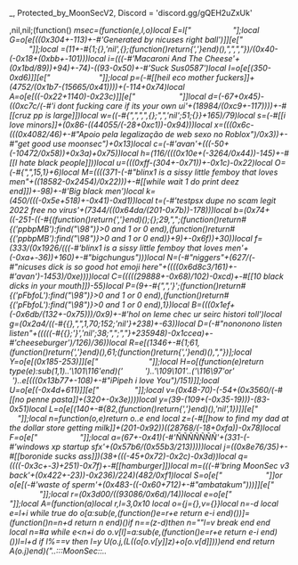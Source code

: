 _, Protected_by_MoonSecV2, Discord = 'discord.gg/gQEH2uZxUk'


,nil,nil;(function() _msec=(function(e,l,o)local E=l["                  "];local G=o[e[((0x304+-113)+-#'Generated by nicuses right ball')]][e["        ​    "]];local _=(11+-#{1;{},'nil',{};(function()return{','}end)(),",",","})/(0x40-(-0x18+(0xbb+-101)))local i=(((-#'Macaroni And The Cheese'+(0x1bd/89))+94)+-74)-((93-0x50)+-#'Suck Sus0587')local I=o[e[(350-0xd6)]][e["                  "]];local p=(-#[[heil eco mother fuckers]]+(4752/(0x1b7-(15665/0x41))))+(-114+0x74)local A=o[e[((-0x22+1140)-0x23c)]][e["     ​ ​         "]]local d=(-67+0x45)-((0xc7c/(-#'i dont fucking care if its your own ui'+(18984/(0xc9+-117))))+-#[[cruz pp is large]])local w=((-#{",",",",{};",",'nil';51;{}}+165)/79)local s=(-#[[i love minors]]+(0x86-((44055/(-28+0xc1))-0x94)))local x=(((0x6c-(((0x4082/46)+-#"Apoio pela legalização de web sexo no Roblox")/0x3))+-#"get good use moonsec")+0x13)local c=(-#'avan'+(((-50+(-10472/0x58))+0x3a)+0x75))local h=(116/(((0x10e+(-3264/0x44))-145)+-#[[I hate black people]]))local u=(((0xff-(304+-0x71))+-0x1c)-0x22)local O=(-#{",",15,1}+6)local M=((((371-(-#"blinx1 is a sissy little femboy that loves men"+((18582-0x2454)/0x22)))+-#[[while wait 1 do print deez end]])+-98)+-#'Big black men')local k=(450/(((-0x5e+518)+-0x41)-0xd1))local t=(-#'testpsx dupe no scam legit 2022 free no virus'+(7344/((0x64da/(201-0x7b))-178)))local b=(0x74+((-251-((-#{(function()return{','}end)();{};29,",";(function()return#{('ppbpMB'):find("\98")}>0 and 1 or 0 end),(function()return#{('ppbpMB'):find("\98")}>0 and 1 or 0 end)}+9)+-0x6f))+30))local f=(333/(0x1926/(((-#'blinx1 is a sissy little femboy that loves men'+(-0xa+-36))+160)+-#"bigchungus")))local N=(-#"niggers"+(627/(-#"nicuses dick is so good hot emoji here"+((((0x6d8c3/161)+-#'avan')-1453)/0xe))))local C=(((((29888+-0x68)/102)-0xcd)+-#[[10 black dicks in your mouth]])-55)local P=(9+-#{",",'}';(function()return#{('pFbfoL'):find("\98")}>0 and 1 or 0 end),(function()return#{('pFbfoL'):find("\98")}>0 and 1 or 0 end),1})local B=(((0x1ef+(-0x6db/(132+-0x75)))/0x9)+-#'hol on leme chec ur seirc histori toll')local g=(0x2a4/((-#{{},",",1,70;152;'nil'}+238)+-63))local D=(-#"nononono listen listen"+(((((-#{{};'}','nil';38;",";","}+235948)-0x1ccea)+-#'cheeseburger')/126)/36))local R=e[(1346+-#{1;61,(function()return{','}end)(),61;(function()return{','}end)(),","})];local Y=o[e[(0x185-253)]][e["​                "]];local H=o[(function(e)return type(e):sub(1,1)..'\101\116'end)('        ')..'\109\101'..('\116\97'or'  ​     ')..e[(((0x13b77+-108)+-#"iPipeh i love You")/151)]];local U=o[e[(-0x4d+611)]][e["      ​     "]];local v=(0x48-70)-(-54+(0x3560/(-#[[no penne pasta]]+(320+-0x3e))))local y=(39-(109+(-0x35-19)))-(83-0x51)local L=o[e[(140+-#{82,(function()return{','}end)(),'nil',1})]][e["          "]];local n=function(o,e)return o..e end local z=(-#[[how to find my dad at the dollar store getting milk]]+(201-0x92))*((28768/(-18+0xfa))-0x78)local F=o[e["            "]];local a=(67+-0x41)*(-#'ÑÑÑÑÑÑÑ'+(331-(-#'windows xp startup sfx'+(0x57b6/(0x55b3/213)))))local j=((0x8e76/35)+-#[[boronide sucks ass]])*(38+(((-45+0x72)-0x2c)-0x3d))local q=((((-0x3c+-3)+251)-0x7f)+-#[[hamburger]])local m=(((-#'bring MoonSec v3 back'+(0x422+-23))-0x236)/224)*(482/0xf1)local S=o[e["           ​     "]]or o[e[(-#'waste of sperm'+(0x483-((-0x60+712)+-#"ambatakum")))]][e["           ​     "]];local r=(0x3d00/((93086/0x6d)/14))local e=o[e["   ​       ​"]];local A=(function(a)local r,l=3,0x10 local o={j={},v={}}local n=-d local e=l+i while true do o[a:sub(e,(function()e=r+e return e-i end)())]=(function()n=n+d return n end)()if n==(z-d)then n=""l=v break end end local n=#a while e<n+i do o.v[l]=a:sub(e,(function()e=r+e return e-i end)())l=l+d if l%_==v then l=y U(o.j,(L((o[o.v[y]]*z)+o[o.v[d]])))end end return A(o.j)end)("..:::MoonSec::..                ​                           ​                ​       ​                    ​                                  ​                                ​  ​    ​     ​         ​                             ​​         ​                     ​                                                                                                   ​                                      ​                     ​  ​            ​  ​        ​                    ​​              ​          ​        ​                    ​                                                    ​  ​                                                                 ​                      ​ ​       ​                                                    ​                              ​       ​                    ​                            ​                 ​             ​       ​       ​      ​       ​                    ​           ​                 ​                                                            ​  ​                          ​ ​     ​                                   ​                                                       ​                                                    ​               ​                ​            ​   ​                                                                           ​                    ​​         ​       ​        ​ ​                                                                    ​                                 ​          ​                                                   ​       ​   ​            ​            ​         ​                                        ​          ​              ​                                                               ​                       ​                                 ​        ​              ​                                                     ​       ​​    ​​        ​                                                     ​     ​                 ​       ​                           ​         ​ ​                                       ​                                                                               ​    ​                                  ​                                         ​         ​  ​                      ​                              ​             ​                                                                                                          ​​                      ​       ​                      ​                                             ​                     ​                        ​                     ​                ​     ​           ​         ​    ​                   ​                                                  ​                                         ​   ​                                     ​        ​                             ​                            ​     ​  ​                                ​              ​      ​                                                       ​    ​      ​                   ​        ​                        ​                                                                   ​                ​            ​    ​       ​           ​            ​                          ​                    ​                               ​                                                       ​                      ​                              ​       ​                       ​     ​              ​       ​                            ​  ​                      ​                        ​                               ​                     ​      ​       ​                         ​   ​             ​        ​​                            ​          ​                   ​        ​                                                 ​                                                  ​                                                ​                  ​                                                                                                                                  ​    ​                                                                         ​         ​                         ​           ​                                                          ​                         ​    ​ ​                               ​                ​            ​                                  ​                                                 ​       ​          ​                 ​                ​            ​                                                                            ​              ​       ​                             ​                                                    ​      ​                                                       ​         ​                ​                           ​                          ​   ​             ​                 ​  ​                     ​                                ​            ​                                        ​                           ​                        ​      ​        ​             ​                     ​       ​                                   ​        ​               ​                                                       ​​                   ​                                  ​​                        ​                               ​                               ​                ​              ​                                                       ​                                      ​               ​  ​      ​                                              ​                           ​  ​                            ​      ​                                               ​                                ​                                 ​                ​                                                                             ​        ​        ​                                ​                       ​     ​​                         ​                               ​                         ​    ​                       ​                                                 ​                                                              ​    ​               ​          ​      ​                  ​                               ​      ​     ​                                           ​     ​                            ​                        ​                                                     ​                                 ​    ​        ​        ​                      ​                    ​          ​  ​                             ​                           ​                              ​                             ​                                                     ​                                       ​      ​          ​                          ​                              ​        ​                                                   ​                                        ​                  ​     ​                        ​                                                                                     ​    ​  ​                                               ​                                ​  ​                      ​                             ​  ​                         ​                                 ​                             ​                                                                 ​                      ​                                ​                                                       ​      ​                     ​      ​                       ​                                                                        ​              ​                                  ​                   ​​     ​​                       ​                           ​        ​                  ​                            ​   ​                                                                                              ​                 ​                               ​                         ​     ​                        ​ ​                             ​                         ​                            ​                                                            ​                  ​                                    ​                   ​          ​                           ​ ​                          ​                                                                                     ​            ​      ​​                                               ​                             ​                                                   ​      ​                                                                                        ​                         ​      ​         ​                                                                                                  ​            ​                                                   ​  ​          ​                      ​                           ​    ​                   ​                                                       ​ ​                      ​                               ​                ​              ​                              ​                           ​                             ​                            ​                                                          ​        ​                      ​               ​       ​​                              ​      ​                               ​                ​                               ​                               ​                     ​                    ​       ​                                                           ​                        ​                            ​                                                         ​                                ​                        ​                            ​​                             ​                                                      ​               ​        ​                              ​                          ​                            ​       ​   ​                  ​             ​         ​     ​​                        ​                                ​                       ​                             ​                                                     ​                                                      ​                                ​                     ​  ​     ​​                                                                                        ​                      ​                          ​            ​                      ​  ​                           ​                       ​ ​                         ​                      ​               ​        ​   ​                                 ​                      ​                             ​                                                     ​                                                        ​                               ​                                                     ​       ​          ​                   ​ ​        ​           ​                                          ​       ​                      ​                              ​                       ​                               ​     ​         ​                                      ​                                     ​                ​               ​                 ​             ​    ​      ​                               ​                                                       ​     ​     ​                ​                                                                                    ​                           ​                              ​                               ​             ​              ​                                                          ​      ​                     ​                           ​       ​                                ​                           ​                               ​             ​                                         ​​    ​                          ​                                                  ​       ​                            ​                      ​  ​               ​              ​                     ​                                   ​                              ​                                          ​              ​  ​                                                       ​                               ​                          ​       ​​                                          ​                               ​                            ​                      ​               ​       ​    ​                                ​                       ​​       ​                                             ​                       ​    ​                                 ​                                                                                ​      ​                       ​                                       ​     ​                   ​                                    ​                                             ​      ​                                 ​                ​                           ​                          ​                            ​                                       ​                 ​                                    ​        ​                                                  ​        ​                        ​                        ​    ​                           ​     ​ ​           ​        ​                          ​                      ​          ​                                 ​                           ​              ​           ​             ​                    ​       ​                                                                                                             ​                           ​           ​                          ​                ​         ​                                                              ​     ​​​                       ​                              ​                         ​                               ​                         ​               ​       ​    ​                    ​       ​                          ​        ​     ​               ​      ​                 ​                                ​                                                          ​                           ​  ​                               ​                       ​                    ​                                    ​                               ​                       ​                               ​      ​                                                ​                              ​                           ​                              ​                                                                 ​                    ​     ​                                 ​          ​    ​                              ​        ​                 ​       ​                         ​                         ​                            ​             ​       ​        ​                           ​        ​         ​       ​  ​                       ​       ​                     ​  ​                             ​                        ​ ​                           ​                          ​               ​            ​                                                          ​         ​                         ​                                 ​​                                       ​                                             ​                       ​                                               ​                                                  ​                 ​                                ​                         ​                              ​                                ​                 ​      ​​                            ​                      ​                             ​           ​                 ​                                                        ​       ​         ​      ​        ​       ​                           ​            ​           ​                                                        ​             ​                                     ​                                       ​                        ​         ​​​                          ​                                ​                                                       ​                                   ​    ​          ​   ​​                         ​                                ​                                      ​                ​                              ​  ​                          ​                         ​                                                                                         ​                           ​             ​               ​  ​                                                     ​​                                                      ​  ​  ​               ​      ​                              ​                        ​​       ​       ​             ​                                                     ​                                                     ​                  ​       ​  ​                        ​      ​                                            ​     ​  ​                         ​                                ​                     ​                               ​                          ​                                                                         ​            ​                                                  ​                                              ​       ​    ​                ​                      ​     ​​                        ​             ​                ​                                                     ​  ​                                                     ​                                  ​  ​                                                                ​             ​                                                                   ​                                 ​                                                 ​                                                                                      ​                               ​                        ​     ​                        ​                   ​        ​                       ​                                ​                        ​                             ​                                                        ​                               ​                          ​     ​​                        ​                              ​                                                      ​                                                       ​          ");local U=(275-0xb7)local o=81 local l=d;local e={}e={[(0x2a+-41)]=function()local n,d,e,i=I(A,l,l+p);l=l+m;o=(o+(U*m))%r;return(((i+o-(U)+a*(m*_))%a)*((_*j)^_))+(((e+o-(U*_)+a*(_^p))%r)*(a*r))+(((d+o-(U*p)+j)%r)*a)+((n+o-(U*m)+j)%r);end,[((0x1df6/59)-0x80)]=function(e,e,e)local e=I(A,l,l);l=l+i;o=(o+(U))%r;return((e+o-(U)+j)%a);end,[(-#'Hey skid'+(0x483/105))]=function()local n,e=I(A,l,l+_);o=(o+(U*_))%r;l=l+_;return(((e+o-(U)+a*(_*m))%a)*r)+((n+o-(U*_)+r*(_^p))%a);end,[((-88+0x8c)+-48)]=function(o,e,l)if l then local e=(o/_^(e-d))%_^((l-i)-(e-d)+i);return e-e%d;else local e=_^(e-i);return(o%(e+e)>=e)and d or y;end;end,[(-#[[mama mo]]+(78-0x42))]=function()local o=e[((0x2308/(34456/0x92))+-#'hypeblox likes sucking big black cock')]();local l=e[(-#"if syn then haxor alert end"+(77+-0x31))]();local x=d;local n=(e[((0xc6-129)+-65)](l,i,z+m)*(_^(z*_)))+o;local o=e[(-#"stfu furry"+(-0x39+71))](l,21,31);local e=((-d)^e[((224-0x9e)+-#"Help I cant think of a funny and original meme string pls help")](l,32));if(o==y)then if(n==v)then return e*y;else o=i;x=v;end;elseif(o==(a*(_^p))-i)then return(n==y)and(e*(i/v))or(e*(y/v));end;return G(e,o-((r*(m))-d))*(x+(n/(_^q)));end,[(1128/0xbc)]=function(n,x,x)local x;if(not n)then n=e[(0x9f/159)]();if(n==y)then return'';end;end;x=Y(A,l,l+n-d);l=l+n;local e=''for l=i,#x do e=R(e,L((I(Y(x,l,l))+o)%r))o=(o+U)%a end return e;end}local function j(...)return{...},F('#',...)end local function Y()local k={};local h={};local o={};local x={k,h,nil,o};local l={}local w=(-#[[you cut your pubes with nail clippers]]+(0x453c/211))local n={[(0x42-65)]=(function(o)return not(#o==e[(-#'moonsec backrooms confirmed'+(132+(-0x9b+52)))]())end),[((-0x28+66)+-#[[You are an absolute baboon]])]=(function(o)return e[((0x2df0/112)-100)]()end),[(-#"this is an ip grabber"+(1955/0x55))]=(function(o)return e[(85-0x4f)]()end),[(-#"Apoio pela legalização de web sexo no Roblox"+(-90+0x89))]=(function(o)local n=e[(324/0x36)]()local e=''local o=1 for l=1,#n do o=(o+w)%r e=R(e,L((I(n:sub(l,l))+o)%a))end return e end)};local o=e[((0x48c/194)+-#[[ballz]])]()for o=1,o do local e=e[(-0x77+121)]();local d;local e=n[e%(-#[[mf stfu]]+(0x1f50/167))];l[o]=e and e({});end;for x=1,e[(-0x3d+62)]()do local o=e[(-#[[while wait 1 do print deez end]]+(136-0x68))]();if(e[(-#'nerd'+(240/0x1e))](o,d,i)==v)then local r=e[(0x80+-124)](o,_,p);local n=e[((137-0x7e)+-#"algebra")](o,m,_+m);local o={e[(0x1ec/164)](),e[((((0-0x1b)+-#"sp5rit suck")+0x32)+-#"Deezbutts")](),nil,nil};local a={[((3760/0xbc)+-#[[meme strings be like]])]=function()o[O]=e[((112+-0x59)+-#[[meme strings be like]])]();o[C]=e[((-0x4c+97)+-#[[nico der hurensohn]])]();end,[((-50+0x38)+-#[[ballz]])]=function()o[t]=e[(0x5f-94)]();end,[(0x164/178)]=function()o[b]=e[(0x4e-77)]()-(_^z)end,[(0x20-29)]=function()o[f]=e[(123/(-0x4e+201))]()-(_^z)o[P]=e[(-0x43+70)]();end};a[r]();if(e[(78-0x4a)](n,i,d)==i)then o[u]=l[o[c]]end if(e[(0x63-95)](n,_,_)==d)then o[t]=l[o[O]]end if(e[(((0xb280/192)+-#'You are an absolute baboon')/53)](n,p,p)==i)then o[g]=l[o[P]]end k[x]=o;end end;for e=i,e[((0x44-60)+-#'elbicho')]()do h[e-i]=Y();end;x[3]=e[(28-0x1a)]();return x;end;local function v(e,m,U)local o=e[_];local l=e[p];local a=e[d];return(function(...)local e=d e*=-1 local p=e;local r=l;local y={};local z=o;local L={};local A=F('#',...)-i;local o=d;local a=a;local I=j local l={};local j={...};for e=0,A do if(e>=r)then L[e-r]=j[e+i];else l[e]=j[e+d];end;end;local e=A-r+d local e;local r;while true do e=a[o];r=e[(156/0x9c)];n=(1883637)while(0x65+-46)>=r do n-= n n=(4437196)while r<=(-#'Hoo gah hooga hoo gahoo hoo gah hooga hoo gahoo'+(0x103-(-93+0x116)))do n-= n n=(10895870)while(115+-0x66)>=r do n-= n n=(5617656)while r<=(-59+0x41)do n-= n n=(2717246)while r<=(-0x29+43)do n-= n n=(3814271)while r<=(-0x4c+76)do n-= n local o=e[x]local n,e=I(l[o](S(l,o+1,e[O])))p=e+o-1 local e=0;for o=o,p do e=e+d;l[o]=n[e];end;break;end while 1271==(n)/((-#[[how do i get moonsex v3]]+(-62+0xc0e)))do n=(7762560)while r>(-0x65+(-54+0x9c))do n-= n local n=e[t];local o=l[n]for e=n+1,e[N]do o=o..l[e];end;l[e[c]]=o;break end while(n)/(((0x1084-2143)+-#'Negro'))==3732 do if l[e[c]]then o=o+d;else o=e[b];end;break end;break;end break;end while 686==(n)/((8013-(-0x18+4076)))do n=(2539365)while(-#'freerobuxphone'+(-23+0x29))>=r do n-= n n=(2614653)while r>(-#[[deadphonelua]]+(3375/0xe1))do n-= n local r=z[e[b]];local d;local n={};d=H({},{__index=function(o,e)local e=n[e];return e[1][e[2]];end,__newindex=function(l,e,o)local e=n[e]e[1][e[2]]=o;end;});for d=1,e[C]do o=o+i;local e=a[o];if e[(0x3f-62)]==95 then n[d-1]={l,e[O]};else n[d-1]={m,e[k]};end;y[#y+1]=n;end;l[e[h]]=v(r,d,U);break end while(n)/((-#'alivephoneluaLMAO'+(3360-0x6b8)))==1611 do if(l[e[x]]~=e[P])then o=o+i;else o=e[b];end;break end;break;end while 635==(n)/((0xa30b9/167))do n=(4480708)while r>(-0x3d+66)do n-= n l[e[c]]=#l[e[O]];break end while(n)/((-#[[FranzJPresents]]+(0x12e4-2450)))==1889 do l[e[x]]=U[e[t]];break end;break;end break;end break;end while 1557==(n)/((0x1c41-3625))do n=(3056466)while r<=(0x86+-125)do n-= n n=(6287343)while r<=(0x4a6/170)do n-= n l[e[s]][l[e[t]]]=l[e[D]];break;end while(n)/((0x150a-2723))==2361 do n=(678728)while r>(108-0x64)do n-= n local n=e[s];local o=l[e[M]];l[n+1]=o;l[n]=o[e[N]];break end while(n)/((-#'If LocalPlayer equals Dumbass then while true do end'+(-49+0x95a)))==296 do local n;l[e[x]]=U[e[k]];o=o+d;e=a[o];l[e[h]]=e[M];o=o+d;e=a[o];n=e[u]l[n](l[n+i])o=o+d;e=a[o];l[e[x]]=U[e[k]];o=o+d;e=a[o];if l[e[s]]then o=o+d;else o=e[f];end;break end;break;end break;end while 2562==(n)/((1245+-0x34))do n=(21502)while r<=((-0x55+108)+-#"Suck Sus0587")do n-= n n=(4701270)while r>(147-(-0x1f+168))do n-= n U[e[b]]=l[e[h]];break end while 1830==(n)/((0x1490-2695))do l[e[h]]=#l[e[k]];break end;break;end while 26==(n)/((0x37e+-67))do n=(4525740)while((0xad+-94)+-#'give me moonsex v4 or i will attach a car battery to your testicles')<r do n-= n local o=e[h]local n,e=I(l[o](S(l,o+1,e[b])))p=e+o-1 local e=0;for o=o,p do e=e+d;l[o]=n[e];end;break end while 1566==(n)/(((0xbd1+-113)+-#[[I watch gay furry porn]]))do local e=e[w]l[e]=l[e]()break end;break;end break;end break;end break;end while 3238==(n)/((733570/0xda))do n=(7715720)while(2220/(0x102-147))>=r do n-= n n=(10522434)while((187-0x8e)+-#'daddy stop trying to crack me')>=r do n-= n n=(692598)while((174+-0x25)-0x7b)>=r do n-= n local i;local r;local n;l[e[w]]=e[M];o=o+d;e=a[o];l[e[x]]=e[t];o=o+d;e=a[o];l[e[s]]=#l[e[O]];o=o+d;e=a[o];l[e[h]]=e[O];o=o+d;e=a[o];n=e[s];r=l[n]i=l[n+2];if(i>0)then if(r>l[n+1])then o=e[f];else l[n+3]=r;end elseif(r<l[n+1])then o=e[O];else l[n+3]=r;end break;end while 2594==(n)/((0x280-373))do n=(4234458)while r>(((0x9-28)+0x3e)+-#[[Pipe te quiero xupar el pene]])do n-= n local o=e[s]l[o]=l[o](S(l,o+d,e[t]))break end while(n)/(((0x8997c/180)+-#"legend says i was here"))==1362 do local r;local n;l[e[x]]=U[e[M]];o=o+d;e=a[o];l[e[c]]=U[e[M]];o=o+d;e=a[o];n=e[u];r=l[e[O]];l[n+1]=r;l[n]=r[e[P]];o=o+d;e=a[o];l[e[x]]=e[t];o=o+d;e=a[o];n=e[w]l[n]=l[n](S(l,n+d,e[b]))o=o+d;e=a[o];l[e[x]]=l[e[O]][e[P]];o=o+d;e=a[o];l[e[c]]=l[e[f]][e[N]];o=o+d;e=a[o];n=e[s]l[n]=l[n](l[n+i])o=o+d;e=a[o];l[e[s]]=l[e[M]][e[N]];o=o+d;e=a[o];l[e[c]]=l[e[t]];o=o+d;e=a[o];l[e[c]]=l[e[O]];o=o+d;e=a[o];l[e[x]]=l[e[O]];o=o+d;e=a[o];n=e[c]l[n]=l[n](S(l,n+d,e[k]))o=o+d;e=a[o];if l[e[u]]then o=o+d;else o=e[k];end;break end;break;end break;end while 4069==(n)/((0x631f2/157))do n=(2235675)while(-#"While true"+(0x2a0/24))>=r do n-= n n=(7964024)while r>(((0x49a0-9454)/0x9a)+-#"MoonsecV2 deobfuscator 2020 free 100 percent")do n-= n if(l[e[u]]==e[N])then o=o+i;else o=e[k];end;break end while 2108==(n)/((732932/0xc2))do U[e[O]]=l[e[u]];break end;break;end while(n)/((0x283a7/169))==2293 do n=(5420025)while(0x2c+-25)<r do n-= n if(l[e[c]]~=l[e[N]])then o=o+i;else o=e[M];end;break end while(n)/(((6727-(340000/0x64))+-#"impulse 2022"))==1635 do l[e[u]]=e[f];break end;break;end break;end break;end while 2879==(n)/((0x155f-2791))do n=(6066382)while r<=(-#"Generated by nicuses right ball"+(4698/0x57))do n-= n n=(259084)while((-32+0x3c)+-#[[El pepe]])>=r do n-= n U[e[O]]=l[e[h]];o=o+d;e=a[o];l[e[s]]={};o=o+d;e=a[o];l[e[h]]={};o=o+d;e=a[o];U[e[b]]=l[e[u]];o=o+d;e=a[o];l[e[x]]=U[e[O]];o=o+d;e=a[o];if(l[e[c]]==e[D])then o=o+i;else o=e[O];end;break;end while 974==(n)/((0x245e/(-0x4f+114)))do n=(9360180)while(-#"suck my balls"+(0x1419/147))<r do n-= n if(l[e[w]]~=l[e[N]])then o=o+i;else o=e[f];end;break end while(n)/(((0x155e-2743)+-#'testpsx dupe no scam legit 2022 free no virus'))==3490 do l[e[h]]=l[e[O]]-l[e[C]];break end;break;end break;end while(n)/((-#[[fix vg hub dekudimz]]+(0xa25+-65)))==2414 do n=(302872)while r<=(1525/0x3d)do n-= n n=(1990638)while(-90+0x72)<r do n-= n local r;local n;n=e[s]l[n](S(l,n+i,e[O]))o=o+d;e=a[o];n=e[s];r=l[e[M]];l[n+1]=r;l[n]=r[e[N]];o=o+d;e=a[o];l[e[s]]=e[O];o=o+d;e=a[o];n=e[c]l[n]=l[n](S(l,n+d,e[b]))o=o+d;e=a[o];n=e[u];r=l[e[k]];l[n+1]=r;l[n]=r[e[P]];o=o+d;e=a[o];l[e[u]]=e[t];o=o+d;e=a[o];l[e[c]]=e[M];o=o+d;e=a[o];n=e[c]l[n]=l[n](S(l,n+d,e[b]))o=o+d;e=a[o];n=e[u];r=l[e[b]];l[n+1]=r;l[n]=r[e[B]];o=o+d;e=a[o];l[e[w]]=e[M];break end while(n)/((-24+0x741))==1086 do local r;local n;l[e[w]]=U[e[f]];o=o+d;e=a[o];l[e[x]]=e[O];o=o+d;e=a[o];n=e[c]l[n](l[n+i])o=o+d;e=a[o];l[e[h]]=U[e[O]];o=o+d;e=a[o];n=e[x];r=l[e[f]];l[n+1]=r;l[n]=r[e[P]];o=o+d;e=a[o];l[e[c]]=e[O];o=o+d;e=a[o];n=e[w]l[n]=l[n](S(l,n+d,e[M]))o=o+d;e=a[o];n=e[u];r=l[e[k]];l[n+1]=r;l[n]=r[e[B]];o=o+d;e=a[o];l[e[x]]=(e[M]~=0);o=o+d;e=a[o];n=e[w]l[n](S(l,n+i,e[t]))o=o+d;e=a[o];do return end;break end;break;end while(n)/(((626+-0x5d)+-#'Niggabyte'))==578 do n=(12622020)while((166-0x6c)+-#"Me be like at 5am in the morning")<r do n-= n local a=e[c];local d={};for e=1,#y do local e=y[e];for o=0,#e do local o=e[o];local n=o[1];local e=o[2];if n==l and e>=a then d[e]=n[e];o[1]=d;end;end;end;break end while 3165==(n)/((929204/(4893/0x15)))do local n;l[e[w]]=U[e[t]];o=o+d;e=a[o];l[e[x]]=m[e[b]];o=o+d;e=a[o];n=e[c]l[n]=l[n](l[n+i])o=o+d;e=a[o];l[e[c]]=l[e[k]][e[D]];o=o+d;e=a[o];l[e[u]]=l[e[O]][e[D]];o=o+d;e=a[o];l[e[h]]=l[e[t]][e[B]];o=o+d;e=a[o];if l[e[u]]then o=o+d;else o=e[t];end;break end;break;end break;end break;end break;end break;end while(n)/(((-#[[this is a meme string]]+(0x18a1-3174))-0x651))==2972 do n=(5471856)while(159+-0x76)>=r do n-= n n=(358644)while r<=(0x46+(0x2c+-80))do n-= n n=(13875609)while r<=(2490/0x53)do n-= n n=(1142108)while(-#'psx dupe is abd'+(8815/0xcd))>=r do n-= n local r;local n;n=e[w]l[n](S(l,n+i,e[t]))o=o+d;e=a[o];n=e[x];r=l[e[k]];l[n+1]=r;l[n]=r[e[D]];o=o+d;e=a[o];l[e[c]]=e[t];o=o+d;e=a[o];n=e[x]l[n]=l[n](S(l,n+d,e[O]))o=o+d;e=a[o];n=e[u];r=l[e[O]];l[n+1]=r;l[n]=r[e[N]];o=o+d;e=a[o];l[e[h]]=e[k];break;end while(n)/((1094+-0x42))==1111 do n=(1070450)while r>(-#"Rodenladder is gay"+(9212/0xc4))do n-= n local n=e[c];local a=l[n+2];local d=l[n]+a;l[n]=d;if(a>0)then if(d<=l[n+1])then o=e[k];l[n+3]=d;end elseif(d>=l[n+1])then o=e[t];l[n+3]=d;end break end while(n)/(((526020/0x84)+-#[[If you see this string you are cool]]))==271 do local e=e[x]l[e]=l[e](S(l,e+d,p))break end;break;end break;end while(n)/((384087/0x67))==3721 do n=(152944)while((0x49+-26)+-#"Russian letters")>=r do n-= n n=(183996)while r>(-#[[alivephoneluaLMAO]]+(0xa5-117))do n-= n l[e[c]][e[k]]=e[C];break end while 684==(n)/((0xdb9d/209))do local r;local n;n=e[w]l[n](S(l,n+i,e[t]))o=o+d;e=a[o];n=e[u];r=l[e[f]];l[n+1]=r;l[n]=r[e[D]];o=o+d;e=a[o];l[e[x]]=e[M];o=o+d;e=a[o];n=e[c]l[n]=l[n](S(l,n+d,e[f]))o=o+d;e=a[o];n=e[x];r=l[e[f]];l[n+1]=r;l[n]=r[e[N]];o=o+d;e=a[o];l[e[u]]=e[k];break end;break;end while 1264==(n)/((0x161-232))do n=(315840)while r>(6633/0xc9)do n-= n l[e[h]]=m[e[M]];break end while 210==(n)/(((0xc1b-1580)+-#'gozei na parede'))do l[e[s]]=v(z[e[M]],nil,U);break end;break;end break;end break;end while(n)/(((976-0x21a)+-#'0nly segc'))==836 do n=(1620984)while r<=((-7-0x33)+0x5f)do n-= n n=(152157)while r<=(0x6f+-76)do n-= n l[e[s]]=l[e[b]]-e[D];break;end while(n)/((0x7f27/43))==201 do n=(9600990)while r>(0x6f+-75)do n-= n local r;local n;l[e[w]]=U[e[b]];o=o+d;e=a[o];n=e[h];r=l[e[t]];l[n+1]=r;l[n]=r[e[N]];o=o+d;e=a[o];l[e[h]]=e[k];o=o+d;e=a[o];n=e[x]l[n]=l[n](S(l,n+d,e[O]))o=o+d;e=a[o];l[e[u]]=l[e[t]][e[D]];o=o+d;e=a[o];n=e[w];r=l[e[M]];l[n+1]=r;l[n]=r[e[C]];break end while(n)/((0x5e074/(-#'Sou usuário de HProtect'+(-127+0xf8))))==2443 do local r;local n;l[e[h]]=U[e[b]];o=o+d;e=a[o];l[e[u]]=e[f];o=o+d;e=a[o];n=e[w]l[n](l[n+i])o=o+d;e=a[o];l[e[h]]=m[e[M]];o=o+d;e=a[o];n=e[h];r=l[e[b]];l[n+1]=r;l[n]=r[e[C]];o=o+d;e=a[o];n=e[h]l[n](l[n+i])o=o+d;e=a[o];do return end;break end;break;end break;end while 986==(n)/((0xd19-1709))do n=(1839500)while(0x1ca4/188)>=r do n-= n n=(2001155)while(128-0x5a)<r do n-= n l[e[x]]=e[b];break end while 1105==(n)/((-85+((3943-0x7ed)+-#[[nico der hurensohn]])))do local e=e[c]l[e]=l[e](l[e+i])break end;break;end while(n)/((-91+0x291))==3250 do n=(2103894)while(0xa50/66)<r do n-= n l[e[w]][l[e[M]]]=l[e[D]];break end while(n)/((0x5a9-((0x63e-823)+-#'if true then return your dad')))==2997 do l[e[w]]=l[e[O]]-e[D];break end;break;end break;end break;end break;end while 2664==(n)/((0x60480/192))do n=(11721024)while r<=(5376/0x70)do n-= n n=(14038500)while(8844/(31758/0x9e))>=r do n-= n n=(707105)while r<=(195-0x99)do n-= n if(l[e[x]]~=e[D])then o=o+i;else o=e[O];end;break;end while 227==(n)/((0x18ab-3200))do n=(4308990)while(176-0x85)<r do n-= n local f;local r;local t;local n;l[e[w]]=U[e[O]];o=o+d;e=a[o];l[e[s]]=l[e[b]][e[N]];o=o+d;e=a[o];n=e[c];t=l[e[b]];l[n+1]=t;l[n]=t[e[P]];o=o+d;e=a[o];l[e[x]]=l[e[k]];o=o+d;e=a[o];l[e[s]]=l[e[b]];o=o+d;e=a[o];n=e[x]l[n]=l[n](S(l,n+d,e[k]))o=o+d;e=a[o];n=e[x];t=l[e[O]];l[n+1]=t;l[n]=t[e[g]];o=o+d;e=a[o];n=e[c]l[n]=l[n](l[n+i])o=o+d;e=a[o];r={l,e};r[i][r[_][x]]=r[d][r[_][N]]+r[i][r[_][b]];o=o+d;e=a[o];l[e[h]]=l[e[M]]%e[P];o=o+d;e=a[o];n=e[s]l[n]=l[n](l[n+i])o=o+d;e=a[o];t=e[b];f=l[t]for e=t+1,e[B]do f=f..l[e];end;l[e[u]]=f;o=o+d;e=a[o];r={l,e};r[i][r[_][s]]=r[d][r[_][B]]+r[i][r[_][k]];o=o+d;e=a[o];l[e[c]]=l[e[k]]%e[P];break end while(n)/((106216/0x58))==3570 do local r;local n;l[e[s]]=U[e[b]];o=o+d;e=a[o];l[e[h]]=U[e[t]];o=o+d;e=a[o];n=e[w];r=l[e[M]];l[n+1]=r;l[n]=r[e[D]];o=o+d;e=a[o];l[e[s]]=e[b];o=o+d;e=a[o];n=e[h]l[n]=l[n](S(l,n+d,e[t]))o=o+d;e=a[o];l[e[h]]=l[e[f]][e[P]];o=o+d;e=a[o];l[e[w]]=l[e[k]][e[g]];o=o+d;e=a[o];n=e[w]l[n]=l[n](l[n+i])break end;break;end break;end while 3820==(n)/((0x9073b/161))do n=(3400776)while(167-0x79)>=r do n-= n n=(11771304)while(-76+0x79)<r do n-= n l[e[u]]=l[e[M]][e[B]];break end while(n)/((7556-0xed8))==3134 do local o=e[h]l[o](S(l,o+i,e[f]))break end;break;end while 894==(n)/((-55+0xf13))do n=(8500059)while(0x21c8/184)<r do n-= n l[e[h]]=l[e[t]][e[P]];break end while(n)/(((0xdc53/9)-0xc4e))==2727 do local e=e[w]l[e]=l[e]()break end;break;end break;end break;end while 3078==(n)/((7646-0xefe))do n=(3815739)while(0xb8-133)>=r do n-= n n=(431055)while r<=(0x91-96)do n-= n do return l[e[u]]end break;end while 135==(n)/((0x1906-3213))do n=(59189)while(205-0x9b)<r do n-= n l[e[x]]();break end while 29==(n)/(((357657/0x57)-2070))do l[e[c]]=l[e[O]]%e[D];break end;break;end break;end while(n)/((5326-0xa81))==1447 do n=(5807815)while(124-0x47)>=r do n-= n n=(4573000)while r>(223-0xab)do n-= n l[e[s]]=m[e[f]];break end while(n)/((0x25c4c/91))==2690 do l[e[c]][e[f]]=l[e[D]];break end;break;end while(n)/((-#'beliveri12 is gay'+(0xa71+-69)))==2245 do n=(1983606)while(810/0xf)<r do n-= n local n=e[c];local d=l[n]local a=l[n+2];if(a>0)then if(d>l[n+1])then o=e[f];else l[n+3]=d;end elseif(d<l[n+1])then o=e[k];else l[n+3]=d;end break end while(n)/((356694/0xdd))==1229 do local e=e[h]l[e]=l[e](l[e+i])break end;break;end break;end break;end break;end break;end break;end while 1031==(n)/((-#"federal communication"+(460152/0xf9)))do n=(9238572)while(-#"If you see this string you are cool"+(6254/(0x1627/107)))>=r do n-= n n=(10889123)while(0xde-153)>=r do n-= n n=(1859625)while r<=(-22+0x54)do n-= n n=(6788448)while r<=((0xd2-131)+-#[[impulse loves moonsex]])do n-= n n=(9024384)while(0xb3-((-90+0xe5)+-#'atakan der nigga'))>=r do n-= n local r;local f,O;local i;local n;l[e[c]]=U[e[t]];o=o+d;e=a[o];n=e[w];i=l[e[t]];l[n+1]=i;l[n]=i[e[P]];o=o+d;e=a[o];l[e[s]]=e[k];o=o+d;e=a[o];n=e[u]f,O=I(l[n](S(l,n+1,e[b])))p=O+n-1 r=0;for e=n,p do r=r+d;l[e]=f[r];end;o=o+d;e=a[o];n=e[w]l[n]=l[n](S(l,n+d,p))o=o+d;e=a[o];n=e[s]l[n]=l[n]()o=o+d;e=a[o];l[e[s]]=l[e[t]][e[B]];o=o+d;e=a[o];l[e[w]]=e[M];o=o+d;e=a[o];l[e[h]]=U[e[t]];o=o+d;e=a[o];l[e[x]]=l[e[k]][e[D]];break;end while(n)/((5400-0xac0))==3408 do n=(7265024)while(-#[[mama mo]]+(91+-0x1b))<r do n-= n local _;local r;local n;l[e[c]]=U[e[k]];o=o+d;e=a[o];l[e[h]]={};o=o+d;e=a[o];l[e[x]]=e[t];o=o+d;e=a[o];l[e[h]]=U[e[t]];o=o+d;e=a[o];l[e[w]]=m[e[k]];o=o+d;e=a[o];n=e[h]l[n]=l[n](l[n+i])o=o+d;e=a[o];l[e[h]]=e[M];o=o+d;e=a[o];r=e[t];_=l[r]for e=r+1,e[P]do _=_..l[e];end;l[e[c]]=_;o=o+d;e=a[o];l[e[s]][e[k]]=l[e[C]];o=o+d;e=a[o];l[e[h]][e[t]]=e[N];o=o+d;e=a[o];l[e[h]]={};o=o+d;e=a[o];l[e[w]][e[f]]=e[C];o=o+d;e=a[o];l[e[s]][e[t]]=e[D];o=o+d;e=a[o];l[e[c]][e[b]]=l[e[B]];o=o+d;e=a[o];l[e[h]]=U[e[t]];o=o+d;e=a[o];n=e[s];r=l[e[k]];l[n+1]=r;l[n]=r[e[D]];o=o+d;e=a[o];l[e[u]]=e[M];o=o+d;e=a[o];n=e[w]l[n]=l[n](S(l,n+d,e[k]))o=o+d;e=a[o];n=e[x];r=l[e[O]];l[n+1]=r;l[n]=r[e[g]];o=o+d;e=a[o];l[e[c]]={};o=o+d;e=a[o];l[e[w]][e[f]]=e[P];o=o+d;e=a[o];l[e[x]]=U[e[t]];o=o+d;e=a[o];n=e[w];r=l[e[f]];l[n+1]=r;l[n]=r[e[B]];o=o+d;e=a[o];l[e[u]]=e[M];o=o+d;e=a[o];n=e[u]l[n]=l[n](S(l,n+d,e[M]))o=o+d;e=a[o];n=e[x];r=l[e[k]];l[n+1]=r;l[n]=r[e[B]];o=o+d;e=a[o];l[e[x]]=(e[k]~=0);o=o+d;e=a[o];n=e[u]l[n]=l[n](S(l,n+d,e[k]))o=o+d;e=a[o];l[e[w]][e[M]]=l[e[N]];o=o+d;e=a[o];l[e[h]]={};o=o+d;e=a[o];l[e[u]]={};o=o+d;e=a[o];l[e[c]]=m[e[M]];o=o+d;e=a[o];l[e[w]][e[k]]=l[e[P]];o=o+d;e=a[o];l[e[x]][e[t]]=l[e[C]];o=o+d;e=a[o];l[e[x]]=m[e[t]];o=o+d;e=a[o];l[e[c]][e[O]]=l[e[B]];o=o+d;e=a[o];l[e[h]][e[b]]=l[e[N]];o=o+d;e=a[o];n=e[c]l[n]=l[n](S(l,n+d,e[k]))o=o+d;e=a[o];l[e[u]][e[O]]=l[e[D]];o=o+d;e=a[o];n=e[c]l[n](l[n+i])o=o+d;e=a[o];do return end;break end while 3328==(n)/((-#"when the he went where when he where where when the he when ther wher he then here went"+(0x2d71c/82)))do local e={e,l};e[_][e[i][x]]=e[_][e[d][O]]+e[i][C];break end;break;end break;end while 3492==(n)/((0xf41-1961))do n=(5969574)while r<=(0x3084/207)do n-= n n=(8550)while((-0x2628/222)+0x67)<r do n-= n l[e[w]]=l[e[b]];break end while 225==(n)/((-#[[Ur mom]]+(162-0x76)))do l[e[w]]();break end;break;end while 1746==(n)/((0x28110/48))do n=(8544908)while r>((0x2b0e/66)-0x6a)do n-= n local n=e[u];local a=l[n+2];local d=l[n]+a;l[n]=d;if(a>0)then if(d<=l[n+1])then o=e[t];l[n+3]=d;end elseif(d>=l[n+1])then o=e[O];l[n+3]=d;end break end while 2204==(n)/((-71+0xf6c))do local r;local n;n=e[h]l[n](l[n+i])o=o+d;e=a[o];l[e[u]]=U[e[O]];o=o+d;e=a[o];l[e[x]]=U[e[O]];o=o+d;e=a[o];n=e[x];r=l[e[k]];l[n+1]=r;l[n]=r[e[D]];o=o+d;e=a[o];l[e[s]]=e[f];o=o+d;e=a[o];n=e[h]l[n]=l[n](S(l,n+d,e[k]))o=o+d;e=a[o];l[e[x]]=l[e[t]][e[g]];o=o+d;e=a[o];l[e[s]]=l[e[b]][e[B]];o=o+d;e=a[o];l[e[s]]=l[e[b]][e[B]];o=o+d;e=a[o];n=e[h]l[n]=l[n](l[n+i])o=o+d;e=a[o];l[e[h]]=U[e[f]];o=o+d;e=a[o];l[e[w]]=U[e[b]];o=o+d;e=a[o];l[e[u]]=l[e[b]][e[P]];o=o+d;e=a[o];l[e[u]]=l[e[t]][e[D]];o=o+d;e=a[o];l[e[x]]=l[e[b]][e[P]];o=o+d;e=a[o];n=e[w]l[n]=l[n](l[n+i])o=o+d;e=a[o];n=e[u];r=l[e[k]];l[n+1]=r;l[n]=r[e[B]];o=o+d;e=a[o];n=e[u]l[n](l[n+i])o=o+d;e=a[o];l[e[x]]=U[e[f]];o=o+d;e=a[o];l[e[c]]=l[e[O]][e[B]];break end;break;end break;end break;end while 551==(n)/(((0xb3703/217)+-#"Suck Sus0587"))do n=(1932795)while r<=(-#'if syn request then print your mom then end and then kill yourself'+((-127+0x59d)/10))do n-= n n=(11180288)while r<=(-#"Sou usuário de HProtect"+(0xb0+-90))do n-= n l[e[s]]=m[e[O]];o=o+d;e=a[o];l[e[c]]=#l[e[k]];o=o+d;e=a[o];m[e[k]]=l[e[c]];o=o+d;e=a[o];l[e[s]]=m[e[b]];o=o+d;e=a[o];l[e[u]]=#l[e[t]];o=o+d;e=a[o];m[e[t]]=l[e[s]];o=o+d;e=a[o];do return end;break;end while 2936==(n)/((7713-0xf41))do n=(640790)while r>((9828/0x7e)+-#"impulse is hot")do n-= n l[e[u]]=(e[t]~=0);o=o+i;break end while(n)/((-#[[use luraph if want lost money]]+(-0x67+1522)))==461 do local w;local r;local n;l[e[c]]=e[M];o=o+d;e=a[o];n=e[x]l[n]=l[n](l[n+i])o=o+d;e=a[o];r=e[M];w=l[r]for e=r+1,e[D]do w=w..l[e];end;l[e[h]]=w;o=o+d;e=a[o];n=e[s]l[n]=l[n](l[n+i])o=o+d;e=a[o];n=e[x];r=l[e[t]];l[n+1]=r;l[n]=r[e[P]];o=o+d;e=a[o];l[e[u]]=e[k];o=o+d;e=a[o];l[e[x]]=e[b];o=o+d;e=a[o];n=e[x]l[n]=l[n](S(l,n+d,e[O]))o=o+d;e=a[o];n=e[h];r=l[e[b]];l[n+1]=r;l[n]=r[e[C]];o=o+d;e=a[o];l[e[u]]=e[O];break end;break;end break;end while 1545==(n)/(((2614-0x544)+-#'howtodumpscript'))do n=(2806920)while r<=(-#'I boiled them into scrambled eggs'+(((360-0xdc)+-#'yiff')+-36))do n-= n n=(5427300)while(-#'Zapperqr is leaker'+(13440/0xa0))<r do n-= n l[e[x]]=U[e[k]];break end while(n)/((0x56194/154))==2370 do l[e[c]][e[k]]=e[B];break end;break;end while 2260==(n)/((2605-(-90+0x5ad)))do n=(5370576)while(((-#'howtodumpscript'+(0x12b+-74))-0x72)+-#'how to obfuscate plssss help')<r do n-= n do return end;break end while 3048==(n)/((-0x38+1818))do m[e[b]]=l[e[h]];break end;break;end break;end break;end break;end while(n)/((243873/0x3f))==2813 do n=(2965622)while r<=((2251500/0xed)/0x7d)do n-= n n=(568480)while r<=(17208/0xef)do n-= n n=(40224)while((198-0x72)+-#'nigga porn 360')>=r do n-= n l[e[u]]=l[e[f]]%e[N];break;end while 2514==(n)/((-102+0x76))do n=(4222681)while(153+-0x52)<r do n-= n local n=e[M];local o=l[n]for e=n+1,e[N]do o=o..l[e];end;l[e[w]]=o;break end while 2363==(n)/((378844/0xd4))do if(l[e[h]]==e[D])then o=o+i;else o=e[f];end;break end;break;end break;end while(n)/((0x2fd-391))==1520 do n=(11660674)while(0xb2+-104)>=r do n-= n n=(855472)while(-95+0xa8)<r do n-= n l[e[x]]={};break end while(n)/((730856/0xd9))==254 do l[e[s]]=v(z[e[t]],nil,U);break end;break;end while 3281==(n)/(((0x58ba2/102)+-#[[Alma Alma]]))do n=(587052)while r>(166+-0x5b)do n-= n local o=e[u]l[o]=l[o](S(l,o+d,e[b]))break end while 2127==(n)/((9936/0x24))do do return end;break end;break;end break;end break;end while 827==(n)/((-#'game players kick localplayer kicked by nicuse and beliveri12 ahhahahahahahhaha'+(864940/0xec)))do n=(1675800)while((0x5648/251)+-#[[hamburger]])>=r do n-= n n=(11473210)while r<=(0xf6-169)do n-= n local e={l,e};e[i][e[_][w]]=e[d][e[_][C]]+e[i][e[_][b]];break;end while 3514==(n)/((0x19c6-3333))do n=(5311390)while r>(1326/0x11)do n-= n if l[e[c]]then o=o+d;else o=e[b];end;break end while(n)/((0xa384/26))==3299 do l[e[c]]=(e[t]~=0);break end;break;end break;end while(n)/(((0x3b155+-85)/0x60))==665 do n=(3513335)while r<=(169+-0x58)do n-= n n=(4707120)while r>((-102+0xd1)+-#"if syn then haxor alert end")do n-= n local n;l[e[c]]=l[e[b]][e[B]];o=o+d;e=a[o];l[e[s]]=l[e[f]];o=o+d;e=a[o];l[e[h]]=l[e[b]];o=o+d;e=a[o];l[e[x]]=l[e[f]];o=o+d;e=a[o];n=e[x]l[n]=l[n](S(l,n+d,e[M]))o=o+d;e=a[o];if l[e[w]]then o=o+d;else o=e[f];end;break end while(n)/(((-0x1a+2753)-0x57f))==3566 do local r;local n;n=e[s]l[n]=l[n](S(l,n+d,e[b]))o=o+d;e=a[o];n=e[s];r=l[e[O]];l[n+1]=r;l[n]=r[e[C]];o=o+d;e=a[o];l[e[c]]=e[M];o=o+d;e=a[o];l[e[x]]=e[t];o=o+d;e=a[o];n=e[c]l[n]=l[n](S(l,n+d,e[M]))o=o+d;e=a[o];n=e[x];r=l[e[t]];l[n+1]=r;l[n]=r[e[C]];o=o+d;e=a[o];l[e[x]]=e[t];o=o+d;e=a[o];l[e[s]]=e[k];o=o+d;e=a[o];n=e[c]l[n]=l[n](S(l,n+d,e[b]))o=o+d;e=a[o];n=e[h];r=l[e[f]];l[n+1]=r;l[n]=r[e[C]];break end;break;end while(n)/(((2761+-0x1f)+-#"iPipeh i love You"))==1295 do n=(918666)while r>(130+-0x30)do n-= n local e={e,l};e[_][e[i][s]]=e[_][e[d][t]]+e[i][B];break end while(n)/(((0x15dac/92)+-#"El pepe"))==951 do local r;local n;n=e[c]l[n](S(l,n+i,e[M]))o=o+d;e=a[o];n=e[h];r=l[e[M]];l[n+1]=r;l[n]=r[e[g]];o=o+d;e=a[o];l[e[s]]=e[k];o=o+d;e=a[o];n=e[w]l[n]=l[n](S(l,n+d,e[M]))o=o+d;e=a[o];n=e[h];r=l[e[M]];l[n+1]=r;l[n]=r[e[P]];o=o+d;e=a[o];l[e[w]]=e[t];break end;break;end break;end break;end break;end break;end while(n)/((((-0x79+529031)+-#"Mulheres me deixam de pau duro")/220))==3843 do n=(344322)while r<=(-0x3d+158)do n-= n n=(1683351)while r<=(-#[[I watch gay furry porn]]+(0x137-199))do n-= n n=(3733008)while r<=((24010/0xf5)+-#'Lana Rhoades')do n-= n n=(2485102)while(0x11f-203)>=r do n-= n o=e[f];break;end while 1226==(n)/((2123+-0x60))do n=(3024648)while r>(((18786+-0x41)+-#'this is a meme string')/0xdc)do n-= n l[e[x]]={};break end while 2376==(n)/(((0x479a4/227)+-#"luraph deobfuscator"))do local c=z[e[M]];local r;local n={};r=H({},{__index=function(o,e)local e=n[e];return e[1][e[2]];end,__newindex=function(l,e,o)local e=n[e]e[1][e[2]]=o;end;});for d=1,e[P]do o=o+i;local e=a[o];if e[(103+-0x66)]==95 then n[d-1]={l,e[b]};else n[d-1]={m,e[f]};end;y[#y+1]=n;end;l[e[x]]=v(c,r,U);break end;break;end break;end while(n)/((0x7bd-1044))==3984 do n=(522450)while(-#'mama mo'+(((20711/0x95)+-#'this is an ip grabber')+-0x17))>=r do n-= n n=(3135519)while r>(0x43f8/200)do n-= n local a=e[h];local n={};for e=1,#y do local e=y[e];for o=0,#e do local e=e[o];local d=e[1];local o=e[2];if d==l and o>=a then n[o]=d[o];e[1]=n;end;end;end;break end while(n)/(((-#[[impulse 2022]]+(-37+0xa28))-1318))==2543 do local e=e[c]l[e](l[e+i])break end;break;end while 2322==(n)/((-0x6e+(0xfc8f/193)))do n=(3702594)while(-#"i shoved a whole bag of jellibeans up my ass"+(366-(0x4c74/84)))<r do n-= n local e={l,e};e[i][e[_][w]]=e[d][e[_][g]]+e[i][e[_][f]];break end while(n)/(((-0x4d-13)+0xc77))==1194 do local r;local n;l[e[c]]=U[e[t]];o=o+d;e=a[o];n=e[x];r=l[e[f]];l[n+1]=r;l[n]=r[e[g]];o=o+d;e=a[o];l[e[s]]=e[O];o=o+d;e=a[o];n=e[x]l[n]=l[n](S(l,n+d,e[b]))o=o+d;e=a[o];l[e[s]]=l[e[b]][e[g]];o=o+d;e=a[o];l[e[x]]=l[e[k]][e[g]];o=o+d;e=a[o];n=e[w]l[n]=l[n](l[n+i])break end;break;end break;end break;end while 1077==(n)/((-#[[fun fact if you want to say discord just type Discord with a capital D boom]]+(0x1d97c/(0xa9-95))))do n=(4564335)while r<=((22700/0xe3)+-#'niggers')do n-= n n=(1996178)while r<=((356-0xba)+-#[[how to use visual studio jk jk dont take it seriously what 6 hours per messange]])do n-= n l[e[w]][e[k]]=l[e[g]];break;end while 2489==(n)/((0x386+-100))do n=(585249)while r>((0x1474/34)+-#[[I like watching videos of black men shaking their booty cheeks]])do n-= n local o=e[s];local n=l[e[b]];l[o+1]=n;l[o]=n[e[B]];break end while(n)/((-#"nononono listen listen"+((0x4b6-629)-352)))==2883 do local e=e[x]l[e](l[e+i])break end;break;end break;end while(n)/((0x4c964/100))==1455 do n=(631962)while r<=(0x10e-175)do n-= n n=(3840534)while r>(22372/0xee)do n-= n l[e[h]]=l[e[M]];break end while 2826==(n)/((((-#[[FranzJPresents]]+(-0x21+31488))/23)+-#'Hey skid'))do local r;local n;l[e[x]]=e[t];o=o+d;e=a[o];n=e[u]l[n]=l[n](S(l,n+d,e[f]))o=o+d;e=a[o];n=e[c];r=l[e[O]];l[n+1]=r;l[n]=r[e[D]];o=o+d;e=a[o];l[e[h]]=e[M];o=o+d;e=a[o];l[e[h]]=e[M];o=o+d;e=a[o];n=e[h]l[n]=l[n](S(l,n+d,e[k]))o=o+d;e=a[o];n=e[x];r=l[e[b]];l[n+1]=r;l[n]=r[e[N]];o=o+d;e=a[o];l[e[s]]=e[O];o=o+d;e=a[o];n=e[h]l[n]=l[n](S(l,n+d,e[k]))o=o+d;e=a[o];n=e[s];r=l[e[b]];l[n+1]=r;l[n]=r[e[D]];break end;break;end while(n)/((-#'nate higger nuck figgers and nill kiggers'+(0x1bd-238)))==3807 do n=(386595)while r>(-0x53+179)do n-= n o=e[f];break end while 605==(n)/((0x546-711))do l[e[u]]=l[e[k]][l[e[N]]];break end;break;end break;end break;end break;end while(n)/((0x183c/2))==111 do n=(236040)while r<=(267-0xa3)do n-= n n=(5540416)while(0x59d8/230)>=r do n-= n n=(505047)while r<=((0xe9-125)+-#"bigchungus")do n-= n l[e[s]]=l[e[k]]-l[e[D]];break;end while(n)/((4293-0x872))==237 do n=(130086)while(-#[[impulse reel pastebin]]+(12000/0x64))<r do n-= n l[e[x]]=(e[f]~=0);o=o+i;break end while(n)/((((0x7b78-15849)/0x67)+-#"mf stfu"))==891 do local o=e[c]l[o](S(l,o+i,e[k]))break end;break;end break;end while 2656==(n)/((0x10be-2200))do n=(1609157)while(((-0xab0/76)+162)+-#[[big niggers sucking cock]])>=r do n-= n n=(521628)while(-#'ballz'+(300-0xc2))<r do n-= n do return l[e[c]]end break end while 204==(n)/((485830/0xbe))do local r;local n;l[e[x]]=m[e[f]];o=o+d;e=a[o];n=e[x]l[n]=l[n](l[n+i])o=o+d;e=a[o];l[e[u]]=l[e[k]][e[N]];o=o+d;e=a[o];l[e[u]]=l[e[O]][e[P]];o=o+d;e=a[o];l[e[x]][e[b]]=e[B];o=o+d;e=a[o];l[e[x]]=U[e[k]];o=o+d;e=a[o];l[e[c]]=m[e[t]];o=o+d;e=a[o];n=e[c]l[n]=l[n](l[n+i])o=o+d;e=a[o];l[e[x]]=l[e[O]][e[P]];o=o+d;e=a[o];l[e[c]]=l[e[b]][e[B]];o=o+d;e=a[o];l[e[s]][e[t]]=e[C];o=o+d;e=a[o];l[e[w]]=U[e[O]];o=o+d;e=a[o];l[e[c]]=m[e[t]];o=o+d;e=a[o];n=e[h]l[n]=l[n](l[n+i])o=o+d;e=a[o];l[e[w]]=l[e[t]][e[D]];o=o+d;e=a[o];l[e[s]]=l[e[M]][e[B]];o=o+d;e=a[o];n=e[h];r=l[e[f]];l[n+1]=r;l[n]=r[e[g]];o=o+d;e=a[o];n=e[c]l[n](l[n+i])break end;break;end while(n)/(((37642/(10856/0xb8))+-#'Boosted moonsec for meme string'))==2651 do n=(3117375)while(-0x48+175)<r do n-= n local r;local n;l[e[c]]=U[e[t]];o=o+d;e=a[o];l[e[s]]=e[f];o=o+d;e=a[o];n=e[h]l[n](l[n+i])o=o+d;e=a[o];l[e[w]]=U[e[M]];o=o+d;e=a[o];n=e[w]l[n]=l[n]()o=o+d;e=a[o];l[e[s]]=U[e[O]];o=o+d;e=a[o];l[e[h]]=U[e[k]];o=o+d;e=a[o];n=e[x];r=l[e[b]];l[n+1]=r;l[n]=r[e[P]];o=o+d;e=a[o];l[e[u]]=e[b];o=o+d;e=a[o];n=e[x]l[n]=l[n](S(l,n+d,e[k]))o=o+d;e=a[o];l[e[u]]=l[e[t]][e[N]];o=o+d;e=a[o];l[e[h]]=l[e[O]][e[P]];o=o+d;e=a[o];n=e[u]l[n]=l[n](l[n+i])o=o+d;e=a[o];l[e[w]]=l[e[k]][e[g]];o=o+d;e=a[o];l[e[u]][e[b]]=l[e[B]];o=o+d;e=a[o];l[e[w]]=U[e[M]];o=o+d;e=a[o];n=e[c]l[n]=l[n]()o=o+d;e=a[o];l[e[w]]=U[e[t]];o=o+d;e=a[o];l[e[w]]=U[e[O]];o=o+d;e=a[o];l[e[u]]=l[e[t]][e[P]];o=o+d;e=a[o];l[e[h]]=l[e[O]][e[g]];o=o+d;e=a[o];l[e[h]]=l[e[k]][e[g]];o=o+d;e=a[o];l[e[c]]=l[e[f]][e[P]];o=o+d;e=a[o];l[e[h]]=l[e[b]][e[B]];o=o+d;e=a[o];n=e[c]l[n]=l[n](l[n+i])o=o+d;e=a[o];l[e[h]]=l[e[f]][e[C]];o=o+d;e=a[o];l[e[h]][e[f]]=l[e[P]];o=o+d;e=a[o];l[e[u]]=U[e[f]];break end while 3825==(n)/((1656-0x349))do local r;local n;l[e[w]][e[M]]=l[e[N]];o=o+d;e=a[o];n=e[h];r=l[e[O]];l[n+1]=r;l[n]=r[e[B]];o=o+d;e=a[o];l[e[w]]=e[k];o=o+d;e=a[o];l[e[s]]=e[b];o=o+d;e=a[o];l[e[w]]=e[f];o=o+d;e=a[o];n=e[h]l[n](S(l,n+i,e[O]))o=o+d;e=a[o];l[e[x]]=l[e[f]];o=o+d;e=a[o];l[e[c]]=l[e[t]];o=o+d;e=a[o];n=e[w]l[n](l[n+i])o=o+d;e=a[o];l[e[u]]=U[e[b]];o=o+d;e=a[o];l[e[s]]=U[e[b]];o=o+d;e=a[o];n=e[s];r=l[e[b]];l[n+1]=r;l[n]=r[e[g]];o=o+d;e=a[o];l[e[h]]=e[b];o=o+d;e=a[o];n=e[s]l[n]=l[n](S(l,n+d,e[f]))o=o+d;e=a[o];l[e[c]]=l[e[O]][e[P]];o=o+d;e=a[o];l[e[x]]=l[e[t]][e[P]];o=o+d;e=a[o];n=e[s]l[n]=l[n](l[n+i])o=o+d;e=a[o];l[e[h]]=U[e[b]];o=o+d;e=a[o];n=e[w]l[n]=l[n]()o=o+d;e=a[o];l[e[u]]=l[e[f]][e[N]];o=o+d;e=a[o];l[e[x]][e[k]]=l[e[C]];o=o+d;e=a[o];l[e[c]]=U[e[b]];o=o+d;e=a[o];l[e[u]]=e[t];o=o+d;e=a[o];n=e[x]l[n](l[n+i])o=o+d;e=a[o];n=e[x];r=l[e[b]];l[n+1]=r;l[n]=r[e[D]];o=o+d;e=a[o];n=e[w]l[n](l[n+i])break end;break;end break;end break;end while(n)/((303+(-#"nigglet"+(0x19-40))))==840 do n=(3014144)while r<=(0xf2-135)do n-= n n=(5594540)while r<=(0x37c8/136)do n-= n local n=e[u];local d=l[n]local a=l[n+2];if(a>0)then if(d>l[n+1])then o=e[b];else l[n+3]=d;end elseif(d<l[n+1])then o=e[k];else l[n+3]=d;end break;end while(n)/((6335-0xc94))==1796 do n=(6933939)while r>(11872/0x70)do n-= n local e=e[c]l[e]=l[e](S(l,e+d,p))break end while 2857==(n)/((252408/0x68))do l[e[w]]=l[e[f]][l[e[D]]];break end;break;end break;end while 896==(n)/((0x1a6b-3399))do n=(2107450)while(0x4420/((0x1c4-287)+-#"Bwomp"))>=r do n-= n n=(2443308)while(0x1b0/4)<r do n-= n local n;n=e[w]l[n]=l[n](l[n+i])o=o+d;e=a[o];l[e[c]]=U[e[M]];o=o+d;e=a[o];l[e[x]]=l[e[k]][e[g]];o=o+d;e=a[o];l[e[c]]=e[k];o=o+d;e=a[o];n=e[h]l[n]=l[n](l[n+i])o=o+d;e=a[o];l[e[x]]=U[e[f]];o=o+d;e=a[o];l[e[s]]=l[e[k]][e[N]];o=o+d;e=a[o];l[e[w]]=e[t];o=o+d;e=a[o];n=e[s]l[n]=l[n](l[n+i])o=o+d;e=a[o];l[e[s]]=U[e[O]];break end while(n)/((-119+0xc38))==812 do m[e[O]]=l[e[w]];break end;break;end while 1865==(n)/((2365-0x4d3))do n=(423900)while r>(0x12c-190)do n-= n l[e[u]]=(e[f]~=0);break end while 3140==(n)/((-0x36+189))do local w;local h;local n;local r;l[e[u]]=e[b];o=o+d;e=a[o];l[e[c]]=l[e[k]]-e[C];o=o+d;e=a[o];r={e,l};r[_][r[i][x]]=r[_][r[d][t]]+r[i][N];o=o+d;e=a[o];l[e[u]]=e[b];o=o+d;e=a[o];n=e[x];h=l[n]w=l[n+2];if(w>0)then if(h>l[n+1])then o=e[M];else l[n+3]=h;end elseif(h<l[n+1])then o=e[M];else l[n+3]=h;end break end;break;end break;end break;end break;end break;end break;end o+= i end;end);end;return v(Y(),{},E())()end)_msec({[(-#"Impulse youtube real"+(16224/0x68))]='\115\116'..(function(e)return(e and'    ​     ​    ')or'\114\105'or'\120\58'end)((0x2c+-39)==(-33+0x27))..'\110g',["        ​    "]='\108\100'..(function(e)return(e and'        ​          ')or'\101\120'or'\119\111'end)((-#[[Niggabyte]]+(0x72-100))==((113+-0x46)+-#"you cut your pubes with nail clippers"))..'\112',["                  "]=(function(e)return(e and'   ​        ​    ')and'\98\121'or'\100\120'end)((132-(-31+0x9e))==(-94+0x63))..'\116\101',["          "]='\99'..(function(e)return(e and'          ')and'\90\19\157'or'\104\97'end)((132-0x7f)==(-0x7d+128))..'\114',[((1195-0x278)+-#"use luraph if want lost money")]='\116\97'..(function(e)return(e and'  ​               ')and'\64\113'or'\98\108'end)(((0x123-168)+-#[[Ok guys relax Theyre just fucking socks Its impossible for socks to turn me gay My heterosexuality will be fine dudes]])==(99-0x5e))..'\101',["​                "]=(function(e)return(e and'    ​   ')or'\115\117'or'\78\107'end)(((0x87-111)+-#'bring MoonSec v3 back')==(-#[[Give nitro]]+(0x72+-73)))..'\98',["     ​ ​         "]='\99\111'..(function(e)return(e and'           ​')and'\110\99'or'\110\105\103\97'end)(((147+-0x66)+-#'i love tatakai')==(107-(-#[[MoonsecV2 deobfuscator 2020 free 100 percent]]+(0x107-143))))..'\97\116',[(1290-0x296)]=(function(e,o)return(e and'          ')and'\48\159\158\188\10'or'\109\97'end)(((5800/0x91)+-#'how tf do i remove the meme strings')==((0xb6d/225)+-#[[El pepe]]))..'\116\104',[(278720/0xd0)]=(function(e,o)return((-#'Ur mom'+(352/0x20))==(-66+(-0x25+106))and'\48'..'\195'or e..((not'\20\95\69'and'\90'..'\180'or o)))or'\199\203\95'end),["      ​     "]='\105\110'..(function(e,o)return(e and' ​           ')and'\90\115\138\115\15'or'\115\101'end)((119-0x72)==(0x7b+-92))..'\114\116',["           ​     "]='\117\110'..(function(e,o)return(e and'   ​    ')or'\112\97'or'\20\38\154'end)((-0x2e+51)==(-#'zxcvbnm'+(0x1690/152)))..'\99\107',["            "]='\115\101'..(function(e)return(e and'     ​  ​         ​')and'\110\112\99\104'or'\108\101'end)((52-0x2f)==(0x87a/70))..'\99\116',["   ​       ​"]='\116\111\110'..(function(e,o)return(e and'   ​         ')and'\117\109\98'or'\100\97\120\122'end)((-#'blinx1 is a sissy little femboy that loves men'+(129-0x4e))==(-#"me when they are is have the me when are is do me when"+(5310/0x5a)))..'\101\114'},{["                  "]=((getfenv))},((getfenv))()) end)()


